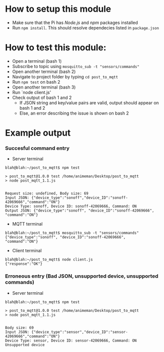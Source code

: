 # How to setup this module
- Make sure that the Pi has _Node.js_ and _npm_ packages installed
- Run `npm install`. This should resolve dependecies listed in `package.json`

# How to test this module:
- Open a terminal (bash 1)
- Subscribe to topic using `mosquitto_sub -t "sensors/commands"`
- Open another terminal (bash 2)
- Navigate to project folder by typing `cd post_to_mqtt`
- Run `npm test` on bash 2
- Open another terminal (bash 3)
- Run `node client.js'
- Check output of bash 1 and 2
  * If JSON string and key/value pairs are valid, output should appear on bash 1 and 2
  * Else, an error describing the issue is shown on bash 2

# Example output
### Succesful command entry
- Server terminal
```
blah@blah:~/post_to_mqtt$ npm test

> post_to_mqtt@1.0.0 test /home/animeman/Desktop/post_to_mqtt
> node post_mqtt_1.1.js


Request size: undefined, Body size: 69
Input JSON: {"device_type":"sonoff","device_ID":"sonoff-42069666","command":"ON"}
Device Type: sonoff, Device ID: sonoff-42069666, Command: ON
Output JSON: {"device_type":"sonoff", "device_ID":"sonoff-42069666", "command":"ON"}
```
- MQTT terminal
```
blah@blah:~/post_to_mqtt$ mosquitto_sub -t "sensors/commands"
{"device_type":"sonoff", "device_ID":"sonoff-42069666", "command":"ON"}
```
- Client terminal
```
blah@blah:~/post_to_mqtt$ node client.js 
{"response":"OK"}
```
### Erroneous entry (Bad JSON, unsupported device, unsupported commands)
- Server terminal
```
blah@blah:~/post_to_mqtt$ npm test

> post_to_mqtt@1.0.0 test /home/animeman/Desktop/post_to_mqtt
> node post_mqtt_1.1.js


Body size: 69
Input JSON: {"device_type":"sensor","device_ID":"sensor-42069666","command":"ON"}
Device Type: sensor, Device ID: sensor-42069666, Command: ON
Unsupported device

```

